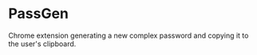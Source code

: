 # PassGen
Chrome extension generating a new complex password and copying it to the user's clipboard.
